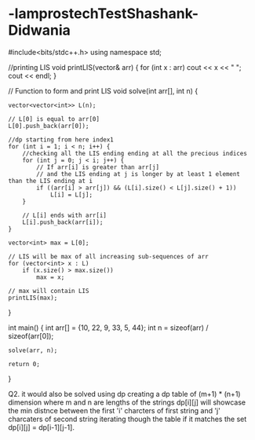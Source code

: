 # -lamprostechTestShashank-Didwania
#include<bits/stdc++.h>
using namespace std;

//printing LIS
void printLIS(vector<int>& arr) {
    for (int x : arr)
        cout << x << " ";
    cout << endl;
}


// Function to form and print LIS
void solve(int arr[], int n) {
    
    vector<vector<int>> L(n);

    // L[0] is equal to arr[0]
    L[0].push_back(arr[0]);

    //dp starting from here index1
    for (int i = 1; i < n; i++) {
        //checking all the LIS ending ending at all the precious indices
        for (int j = 0; j < i; j++) {
            // If arr[i] is greater than arr[j]
            // and the LIS ending at j is longer by at least 1 element than the LIS ending at i
            if ((arr[i] > arr[j]) && (L[i].size() < L[j].size() + 1))
                L[i] = L[j];
        }

        // L[i] ends with arr[i]
        L[i].push_back(arr[i]);
    }

    vector<int> max = L[0];

    // LIS will be max of all increasing sub-sequences of arr
    for (vector<int> x : L)
        if (x.size() > max.size())
            max = x;

    // max will contain LIS
    printLIS(max);
}

int main() {
    int arr[] = {10, 22, 9, 33, 5, 44};
    int n = sizeof(arr) / sizeof(arr[0]);

    solve(arr, n);

    return 0;
}

Q2. it would also be solved using dp
creating a dp table of (m+1) * (n+1) dimension where m and n are lengths of the strings
dp[i][j] will showcase the min distnce between the first 'i' charcters of first string and 'j' charcaters of second string
iterating though the table
if it matches the set dp[i][j] = dp[i-1][j-1].
